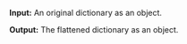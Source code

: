 **Input:** An original dictionary as an object. 

**Output:** The flattened dictionary as an object.
